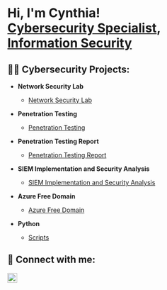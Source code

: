 <h1>Hi, I'm Cynthia! <br/><a href="https://github.com/Cyberscriber/Cyberscriber">Cybersecurity Specialist</a>, <a href="https://www.linkedin.com/in/cynthiaecunningham">Information Security</a> </h1>

<h2>👨‍💻 Cybersecurity Projects:</h2>

- <b>Network Security Lab</b>
  - [Network Security Lab](https://github.com/Cyberscriber/Network-Security)

- <b>Penetration Testing  </b>
  -  [Penetration Testing ](https://github.com/Cyberscriber/Penetration_Testing)

- <b>Penetration Testing Report  </b>
  -  [Penetration Testing Report ](https://github.com/Cyberscriber/Pentest-Report)
    
- <b>SIEM Implementation and Security Analysis </b>
  - [SIEM Implementation and Security Analysis](https://github.com/Cyberscriber/SIEM-Implementation-and-Security-Analysis)
    
- <b>Azure Free Domain</b>
  - [Azure Free Domain](https://github.com/Cyberscriber/Securing-Cloud-Applications)  
  
- <b>Python</b>
  - [Scripts](https://github.com/github.com/cyberscriber")

<h2> 🤳 Connect with me:</h2>

[<img align="left" alt="CynthiaCunningham | LinkedIn" width="22px" src="https://cdn.jsdelivr.net/npm/simple-icons@v3/icons/linkedin.svg" />][linkedin]





[linkedin]: https://linkedin.com/in/cynthiaecunningham

<!--
